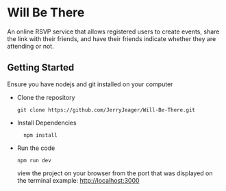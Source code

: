 # Will Be There
An online RSVP service that allows registered users to create events, share the link with their friends, and have their friends indicate whether they are attending or not.

## Getting Started
  Ensure you have nodejs and git installed on your computer
- Clone the repository
   ```
   git clone https://github.com/JerryJeager/Will-Be-There.git
   ```
- Install Dependencies
  ```
    npm install 
  ```
- Run the code
  ```
  npm run dev
  ```
  view the project on your browser from the port that was displayed on the terminal example: [http://localhost:3000](http://localhost:3000)
